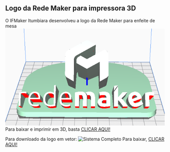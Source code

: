 <h2> Logo da Rede Maker para impressora 3D </h2>
O IFMaker Itumbiara desenvolveu a logo da Rede Maker para enfeite de mesa <br>
<img src="https://github.com/ifmakeriub/redemaker/blob/main/modelo.png" alt="Sistema Completo" width="600" height="*">
Para baixar e imprimir em 3D, basta <a href="https://github.com/ifmakeriub/redemaker/raw/main/modelo2_inclinado-base5mm.zip"> CLICAR AQUI! </a></b>
<P>
Para downloado da logo em vetor: <img src="https://github.com/ifmakeriub/redemaker/blob/main/rede%20maker_jpg.jpg" alt="Sistema Completo" width="300" height="*">
  Para baixar, <a href="https://github.com/ifmakeriub/redemaker/raw/main/redemaker_svg.zip"> CLICAR AQUI! </a></b>

